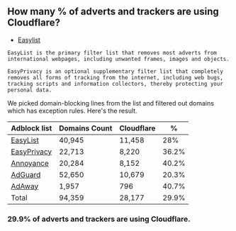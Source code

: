 ## How many % of adverts and trackers are using Cloudflare?


- [Easylist](https://web.archive.org/web/20210516110248/https://easylist.to/)
```
EasyList is the primary filter list that removes most adverts from international webpages, including unwanted frames, images and objects.

EasyPrivacy is an optional supplementary filter list that completely removes all forms of tracking from the internet, including web bugs, tracking scripts and information collectors, thereby protecting your personal data.
```


We picked domain-blocking lines from the list and filtered out domains which has exception rules.
Here's the result.


| Adblock list | Domains Count | Cloudflare | % |
| --- | --- | --- | --- |
| [EasyList](https://easylist.to/easylist/easylist.txt) | 40,945 | 11,458 | 28% |
| [EasyPrivacy](https://easylist.to/easylist/easyprivacy.txt) | 22,713 | 8,220 | 36.2% |
| [Annoyance](https://secure.fanboy.co.nz/fanboy-annoyance.txt) | 20,284 | 8,152 | 40.2% |
| [AdGuard](https://adguardteam.github.io/AdGuardSDNSFilter/Filters/filter.txt) | 52,650 | 10,679 | 20.3% |
| [AdAway](https://raw.githubusercontent.com/AdAway/adaway.github.io/master/hosts.txt) | 1,957 | 796 | 40.7% |
| Total | 94,359 | 28,177 | 29.9% |


### 29.9% of adverts and trackers are using Cloudflare.
